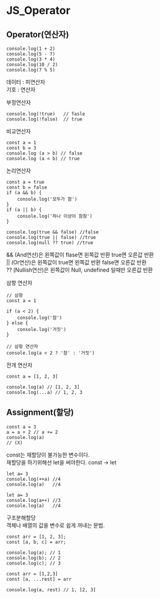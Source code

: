 # JS_Operator  

## Operator(연산자)  
```
console.log(1 + 2)
console.log(5 - 7)
console.log(3 * 4)
console.log(10 / 2)
console.log(7 % 5)
```
데이터 : 피연산자  
기호  : 연산자  

부정연산자
```
console.log(!true)   // fasle
console.log(!false)  // true
```

비교연산자  
```
const a = 1
const b = 3
console.log (a > b) // false
console.log (a < b) // true
```

논리연산자  
```
const a = true
const b = false
if (a && b) {
    console.log('모두가 참')
}
if (a || b) {
    console.log('하나 이상이 참참')
}
```
```
console.log(true && false) //false
console.log(true || false) //true
console.log(null ?? true) //true
```
&& (And연산)은 왼쪽값이 flase면 왼쪽값 반환 true면 오른값 반환  
|| (Or연산)은 왼쪽값이 true면 왼쪽값 반환 false면 오른값 반환  
?? (Nullish연산)은 왼쪽값이 Null, undefined 일때만 오른값 반환  


삼항 연산자  
```
// 삼항
const a = 1

if (a < 2) {
    console.log('참')
} else {
    console.log('거짓')
}

// 삼항 연산자
console.log(a < 2 ? '참' : '거짓')
```
전개 연산자  
```
const a = [1, 2, 3]

console.log(a) // [1, 2, 3]
console.log(...a) // 1, 2, 3
```
  
## Assignment(할당)  
```
const a = 3
a = a + 2 // a += 2
console.log(a)
// (X)
```
const는 재할당이 불가능한 변수이다.  
재할당을 하기위해선 let을 써야한다. const -> let  
  
```
let a= 3
console.log(++a) //4
console.log(a)   //4
```
```
let a= 3
console.log(a++) //3
console.log(a)   //4
```

구조분해할당  
객체나 배열의 값을 변수로 쉽게 꺼내는 문법.  
```
const arr = [1, 2, 3];
const [a, b, c] = arr;

console.log(a); // 1
console.log(b); // 2
console.log(c); // 3
```
```
const arr = [1,2,3]
const [a, ...rest] = arr

console.log(a, rest) // 1, [2, 3]
```
